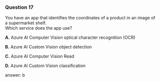 ### Question 17

You have an app that identifies the coordinates of a product in an image of a supermarket shelf.  
Which service does the app use?

**A.** Azure Al Computer Vision optical character recognition (OCR)

**B.** Azure Al Custom Vision object detection

**C.** Azure Al Computer Vision Read

**D.** Azure Al Custom Vision classification

answer: b


